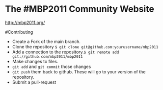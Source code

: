 # The #MBP2011 Community Website

http://mbp2011.org/

#Contributing 
* Create a Fork of the main branch.
* Clone the repository `$ git clone git@github.com:yourusername/mbp2011`
* Add a connection to the repository.`$ git remote add git://github.com/mbp2011/mbp2011`
* Make changes to files.
* `git add` and `git commit` those changes
* `git push` them back to github. These will go to your version of the repository.
* Submit a pull-request
